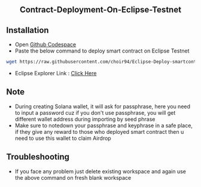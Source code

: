 <h2 align=center>Contract-Deployment-On-Eclipse-Testnet</h1l2>

## Installation
- Open [Github Codespace](https://github.com/codespaces)
- Paste the below command to deploy smart contract on Eclipse Testnet
```bash
wget https://raw.githubusercontent.com/choir94/Eclipse-Deploy-smartcontract/main/eclipse.sh && chmod +x eclipse.sh && ./eclipse.sh
```
- Eclipse Explorer Link : [Click Here](https://explorer.dev.eclipsenetwork.xyz/?cluster=testnet)
## Note
- During creating Solana wallet, it will ask for passphrase, here you need to input a password cuz if you don't use passphrase, you will get different wallet address during importing by seed phrase
- Make sure to notedown your passphrase and keyphrase in a safe place, if they give any reward to those who deployed smart contract then u need to use this wallet to claim Airdrop

## Troubleshooting
- If you face any problem just delete existing workspace and again use the above command on fresh blank workspace
